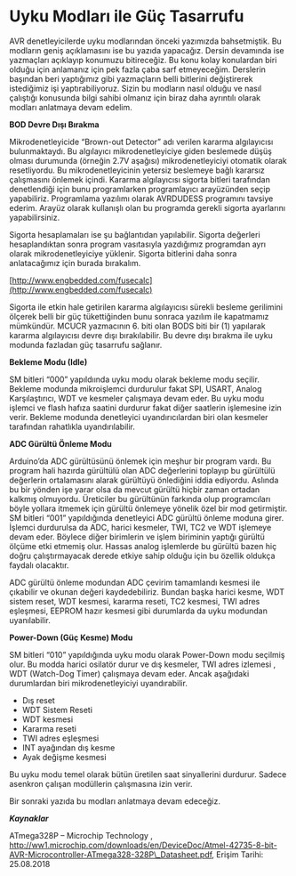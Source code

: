 # Uyku Modları ile Güç Tasarrufu

AVR denetleyicilerde uyku modlarından önceki yazımızda bahsetmiştik. Bu modların geniş açıklamasını ise bu yazıda yapacağız. Dersin devamında ise yazmaçları açıklayıp konumuzu bitireceğiz. Bu konu kolay konulardan biri olduğu için anlamanız için pek fazla çaba sarf etmeyeceğim. Derslerin başından beri yaptığımız gibi yazmaçların belli bitlerini değiştirerek istediğimiz işi yaptırabiliyoruz. Sizin bu modların nasıl olduğu ve nasıl çalıştığı konusunda bilgi sahibi olmanız için biraz daha ayrıntılı olarak modları anlatmaya devam edelim.

**BOD Devre Dışı Bırakma**

Mikrodenetleyicide “Brown-out Detector” adı verilen kararma algılayıcısı bulunmaktaydı. Bu algılayıcı mikrodenetleyiciye giden beslemede düşüş olması durumunda \(örneğin 2.7V aşağısı\) mikrodenetleyiciyi otomatik olarak resetliyordu. Bu mikrodenetleyicinin yetersiz beslemeye bağlı kararsız çalışmasını önlemek içindi. Kararma algılayıcısı sigorta bitleri tarafından denetlendiği için bunu programlarken programlayıcı arayüzünden seçip yapabiliriz. Programlama yazılımı olarak AVRDUDESS programını tavsiye ederim. Arayüz olarak kullanışlı olan bu programda gerekli sigorta ayarlarını yapabilirsiniz.

Sigorta hesaplamaları ise şu bağlantıdan yapılabilir. Sigorta değerleri hesaplandıktan sonra program vasıtasıyla yazdığımız programdan ayrı olarak mikrodenetleyiciye yüklenir. Sigorta bitlerini daha sonra anlatacağımız için burada bırakalım.

[http://www.engbedded.com/fusecalc](http://www.engbedded.com/fusecalc)

Sigorta ile etkin hale getirilen kararma algılayıcısı sürekli besleme gerilimini ölçerek belli bir güç tükettiğinden bunu sonraca yazılım ile kapatmamız mümkündür. MCUCR yazmacının 6. biti olan BODS biti bir \(1\) yapılarak kararma algılayıcısı devre dışı bırakılabilir. Bu devre dışı bırakma ile uyku modunda fazladan güç tasarrufu sağlanır.

**Bekleme Modu \(Idle\)**

SM bitleri “000” yapıldıında uyku modu olarak bekleme modu seçilir. Bekleme modunda mikroişlemci durdurulur fakat SPI, USART, Analog Karşılaştırıcı, WDT ve kesmeler çalışmaya devam eder. Bu uyku modu işlemci ve flash hafıza saatini durdurur fakat diğer saatlerin işlemesine izin verir. Bekleme modunda denetleyici uyandırıcılardan biri olan kesmeler tarafından rahatlıkla uyandırılabilir.

**ADC Gürültü Önleme Modu**

Arduino’da ADC gürültüsünü önlemek için meşhur bir program vardı. Bu program hali hazırda gürültülü olan ADC değerlerini toplayıp bu gürültülü değerlerin ortalamasını alarak gürültüyü önlediğini iddia ediyordu. Aslında bu bir yönden işe yarar olsa da mevcut gürültü hiçbir zaman ortadan kalkmış olmuyordu. Üreticiler bu gürültünün farkında olup programcıları böyle yollara itmemek için gürültü önlemeye yönelik özel bir mod getirmiştir. SM bitleri “001” yapıldığında denetleyici ADC gürültü önleme moduna girer. İşlemci durdurulsa da ADC, harici kesmeler, TWI, TC2 ve WDT işlemeye devam eder. Böylece diğer birimlerin ve işlem biriminin yaptığı gürültü ölçüme etki etmemiş olur. Hassas analog işlemlerde bu gürültü bazen hiç doğru çalıştırmayacak derede etkiye sahip olduğu için bu özellik oldukça faydalı olacaktır.

ADC gürültü önleme modundan ADC çevirim tamamlandı kesmesi ile çıkabilir ve okunan değeri kaydedebiliriz. Bundan başka harici kesme, WDT sistem reset, WDT kesmesi, kararma reseti, TC2 kesmesi, TWI adres eşleşmesi, EEPROM hazır kesmesi gibi durumlarda da uyku modundan uyanılabilir.

**Power-Down \(Güç Kesme\) Modu**

SM bitleri “010” yapıldığında uyku modu olarak Power-Down modu seçilmiş olur. Bu modda harici osilatör durur ve dış kesmeler, TWI adres izlemesi , WDT \(Watch-Dog Timer\) çalışmaya devam eder. Ancak aşağıdaki durumlardan biri mikrodenetleyiciyi uyandırabilir.

* Dış reset
* WDT Sistem Reseti
* WDT kesmesi
* Kararma reseti
* TWI adres eşleşmesi
* INT ayağından dış kesme
* Ayak değişme kesmesi

Bu uyku modu temel olarak bütün üretilen saat sinyallerini durdurur. Sadece asenkron çalışan modüllerin çalışmasına izin verir.

Bir sonraki yazıda bu modları anlatmaya devam edeceğiz.

_**Kaynaklar**_

ATmega328P – Microchip Technology , http://ww1.microchip.com/downloads/en/DeviceDoc/Atmel-42735-8-bit-AVR-Microcontroller-ATmega328-328P\_Datasheet.pdf, Erişim Tarihi: 25.08.2018

